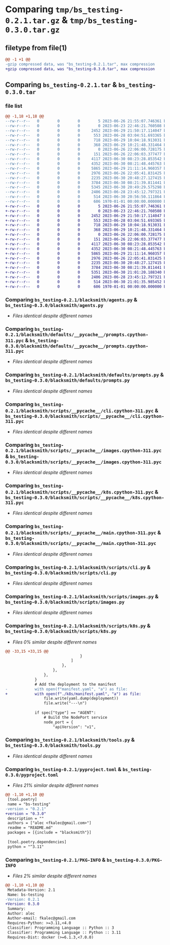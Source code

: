 # Comparing `tmp/bs_testing-0.2.1.tar.gz` & `tmp/bs_testing-0.3.0.tar.gz`

## filetype from file(1)

```diff
@@ -1 +1 @@
-gzip compressed data, was "bs_testing-0.2.1.tar", max compression
+gzip compressed data, was "bs_testing-0.3.0.tar", max compression
```

## Comparing `bs_testing-0.2.1.tar` & `bs_testing-0.3.0.tar`

### file list

```diff
@@ -1,18 +1,18 @@
--rw-r--r--   0        0        0        5 2023-06-26 21:55:07.746361 bs_testing-0.2.1/README.md
--rw-r--r--   0        0        0        0 2023-06-23 22:46:21.760508 bs_testing-0.2.1/blacksmith/__init__.py
--rw-r--r--   0        0        0     2452 2023-06-29 21:50:17.114047 bs_testing-0.2.1/blacksmith/agents.py
--rw-r--r--   0        0        0      553 2023-06-28 03:04:51.693365 bs_testing-0.2.1/blacksmith/defaults/__pycache__/prompts.cpython-311.pyc
--rw-r--r--   0        0        0      718 2023-06-29 10:04:18.913031 bs_testing-0.2.1/blacksmith/defaults/prompts.py
--rw-r--r--   0        0        0      368 2023-06-29 10:21:48.331464 bs_testing-0.2.1/blacksmith/llm.py
--rw-r--r--   0        0        0        0 2023-06-26 22:06:00.728175 bs_testing-0.2.1/blacksmith/scripts/__init__.py
--rw-r--r--   0        0        0      151 2023-06-26 22:06:03.377477 bs_testing-0.2.1/blacksmith/scripts/__pycache__/__init__.cpython-311.pyc
--rw-r--r--   0        0        0     4117 2023-06-30 08:23:28.853542 bs_testing-0.2.1/blacksmith/scripts/__pycache__/cli.cpython-311.pyc
--rw-r--r--   0        0        0     4352 2023-06-30 08:21:48.445763 bs_testing-0.2.1/blacksmith/scripts/__pycache__/images.cpython-311.pyc
--rw-r--r--   0        0        0     5865 2023-06-29 21:11:14.960357 bs_testing-0.2.1/blacksmith/scripts/__pycache__/k8s.cpython-311.pyc
--rw-r--r--   0        0        0     2976 2023-06-26 22:05:41.831425 bs_testing-0.2.1/blacksmith/scripts/__pycache__/main.cpython-311.pyc
--rw-r--r--   0        0        0     2235 2023-06-30 20:48:27.127415 bs_testing-0.2.1/blacksmith/scripts/cli.py
--rw-r--r--   0        0        0     3784 2023-06-30 08:21:39.811441 bs_testing-0.2.1/blacksmith/scripts/images.py
--rw-r--r--   0        0        0     5345 2023-06-30 20:49:29.575298 bs_testing-0.2.1/blacksmith/scripts/k8s.py
--rw-r--r--   0        0        0     2406 2023-06-28 23:45:12.797321 bs_testing-0.2.1/blacksmith/tools.py
--rw-r--r--   0        0        0      514 2023-06-30 20:56:50.111864 bs_testing-0.2.1/pyproject.toml
--rw-r--r--   0        0        0      606 1970-01-01 00:00:00.000000 bs_testing-0.2.1/PKG-INFO
+-rw-r--r--   0        0        0        5 2023-06-26 21:55:07.746361 bs_testing-0.3.0/README.md
+-rw-r--r--   0        0        0        0 2023-06-23 22:46:21.760508 bs_testing-0.3.0/blacksmith/__init__.py
+-rw-r--r--   0        0        0     2452 2023-06-29 21:50:17.114047 bs_testing-0.3.0/blacksmith/agents.py
+-rw-r--r--   0        0        0      553 2023-06-28 03:04:51.693365 bs_testing-0.3.0/blacksmith/defaults/__pycache__/prompts.cpython-311.pyc
+-rw-r--r--   0        0        0      718 2023-06-29 10:04:18.913031 bs_testing-0.3.0/blacksmith/defaults/prompts.py
+-rw-r--r--   0        0        0      368 2023-06-29 10:21:48.331464 bs_testing-0.3.0/blacksmith/llm.py
+-rw-r--r--   0        0        0        0 2023-06-26 22:06:00.728175 bs_testing-0.3.0/blacksmith/scripts/__init__.py
+-rw-r--r--   0        0        0      151 2023-06-26 22:06:03.377477 bs_testing-0.3.0/blacksmith/scripts/__pycache__/__init__.cpython-311.pyc
+-rw-r--r--   0        0        0     4117 2023-06-30 08:23:28.853542 bs_testing-0.3.0/blacksmith/scripts/__pycache__/cli.cpython-311.pyc
+-rw-r--r--   0        0        0     4352 2023-06-30 08:21:48.445763 bs_testing-0.3.0/blacksmith/scripts/__pycache__/images.cpython-311.pyc
+-rw-r--r--   0        0        0     5865 2023-06-29 21:11:14.960357 bs_testing-0.3.0/blacksmith/scripts/__pycache__/k8s.cpython-311.pyc
+-rw-r--r--   0        0        0     2976 2023-06-26 22:05:41.831425 bs_testing-0.3.0/blacksmith/scripts/__pycache__/main.cpython-311.pyc
+-rw-r--r--   0        0        0     2235 2023-06-30 20:48:27.127415 bs_testing-0.3.0/blacksmith/scripts/cli.py
+-rw-r--r--   0        0        0     3784 2023-06-30 08:21:39.811441 bs_testing-0.3.0/blacksmith/scripts/images.py
+-rw-r--r--   0        0        0     5351 2023-06-30 21:01:20.188340 bs_testing-0.3.0/blacksmith/scripts/k8s.py
+-rw-r--r--   0        0        0     2406 2023-06-28 23:45:12.797321 bs_testing-0.3.0/blacksmith/tools.py
+-rw-r--r--   0        0        0      514 2023-06-30 21:01:35.985452 bs_testing-0.3.0/pyproject.toml
+-rw-r--r--   0        0        0      606 1970-01-01 00:00:00.000000 bs_testing-0.3.0/PKG-INFO
```

### Comparing `bs_testing-0.2.1/blacksmith/agents.py` & `bs_testing-0.3.0/blacksmith/agents.py`

 * *Files identical despite different names*

### Comparing `bs_testing-0.2.1/blacksmith/defaults/__pycache__/prompts.cpython-311.pyc` & `bs_testing-0.3.0/blacksmith/defaults/__pycache__/prompts.cpython-311.pyc`

 * *Files identical despite different names*

### Comparing `bs_testing-0.2.1/blacksmith/defaults/prompts.py` & `bs_testing-0.3.0/blacksmith/defaults/prompts.py`

 * *Files identical despite different names*

### Comparing `bs_testing-0.2.1/blacksmith/scripts/__pycache__/cli.cpython-311.pyc` & `bs_testing-0.3.0/blacksmith/scripts/__pycache__/cli.cpython-311.pyc`

 * *Files identical despite different names*

### Comparing `bs_testing-0.2.1/blacksmith/scripts/__pycache__/images.cpython-311.pyc` & `bs_testing-0.3.0/blacksmith/scripts/__pycache__/images.cpython-311.pyc`

 * *Files identical despite different names*

### Comparing `bs_testing-0.2.1/blacksmith/scripts/__pycache__/k8s.cpython-311.pyc` & `bs_testing-0.3.0/blacksmith/scripts/__pycache__/k8s.cpython-311.pyc`

 * *Files identical despite different names*

### Comparing `bs_testing-0.2.1/blacksmith/scripts/__pycache__/main.cpython-311.pyc` & `bs_testing-0.3.0/blacksmith/scripts/__pycache__/main.cpython-311.pyc`

 * *Files identical despite different names*

### Comparing `bs_testing-0.2.1/blacksmith/scripts/cli.py` & `bs_testing-0.3.0/blacksmith/scripts/cli.py`

 * *Files identical despite different names*

### Comparing `bs_testing-0.2.1/blacksmith/scripts/images.py` & `bs_testing-0.3.0/blacksmith/scripts/images.py`

 * *Files identical despite different names*

### Comparing `bs_testing-0.2.1/blacksmith/scripts/k8s.py` & `bs_testing-0.3.0/blacksmith/scripts/k8s.py`

 * *Files 0% similar despite different names*

```diff
@@ -33,15 +33,15 @@
                                 }
                             ]
                         },
                     },
                 },
             }
             # Add the deployment to the manifest
-            with open(f"manifest.yaml", "a") as file:
+            with open(f"./k8s/manifest.yaml", "a") as file:
                 file.write(yaml.dump(deployment))
                 file.write("---\n")
 
             if spec["type"] == "AGENT":
                 # Build the NodePort service
                 node_port = {
                     "apiVersion": "v1",
```

### Comparing `bs_testing-0.2.1/blacksmith/tools.py` & `bs_testing-0.3.0/blacksmith/tools.py`

 * *Files identical despite different names*

### Comparing `bs_testing-0.2.1/pyproject.toml` & `bs_testing-0.3.0/pyproject.toml`

 * *Files 21% similar despite different names*

```diff
@@ -1,10 +1,10 @@
 [tool.poetry]
 name = "bs-testing"
-version = "0.2.1"
+version = "0.3.0"
 description = ""
 authors = ["alec <fkalec@gmail.com>"]
 readme = "README.md"
 packages = [{include = "blacksmith"}]
 
 [tool.poetry.dependencies]
 python = "^3.11"
```

### Comparing `bs_testing-0.2.1/PKG-INFO` & `bs_testing-0.3.0/PKG-INFO`

 * *Files 2% similar despite different names*

```diff
@@ -1,10 +1,10 @@
 Metadata-Version: 2.1
 Name: bs-testing
-Version: 0.2.1
+Version: 0.3.0
 Summary: 
 Author: alec
 Author-email: fkalec@gmail.com
 Requires-Python: >=3.11,<4.0
 Classifier: Programming Language :: Python :: 3
 Classifier: Programming Language :: Python :: 3.11
 Requires-Dist: docker (>=6.1.3,<7.0.0)
```

